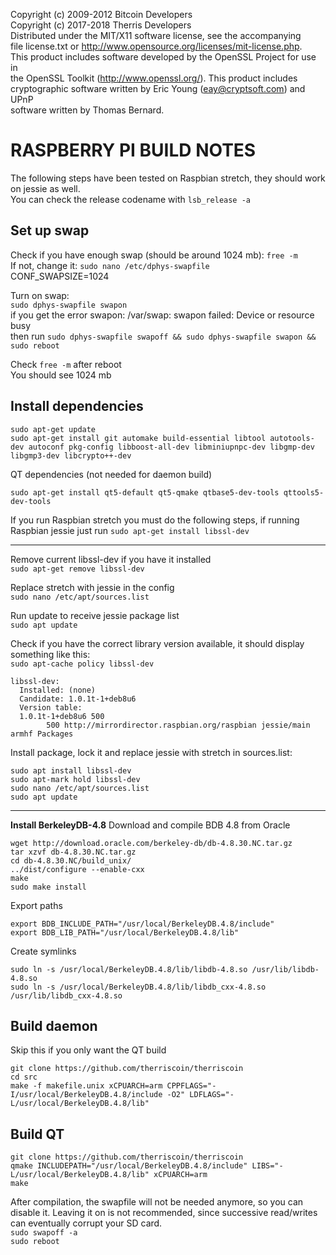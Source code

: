 Copyright (c) 2009-2012 Bitcoin Developers  
Copyright (c) 2017-2018 Therris Developers  
Distributed under the MIT/X11 software license, see the accompanying  
file license.txt or http://www.opensource.org/licenses/mit-license.php.  
This product includes software developed by the OpenSSL Project for use in  
the OpenSSL Toolkit (http://www.openssl.org/).  This product includes  
cryptographic software written by Eric Young (eay@cryptsoft.com) and UPnP  
software written by Thomas Bernard.  


RASPBERRY PI BUILD NOTES
================
The following steps have been tested on Raspbian stretch, they should work on jessie as well.  
You can check the release codename with `lsb_release -a`

## Set up swap
Check if you have enough swap (should be around 1024 mb): `free -m`  
If not, change it: `sudo nano /etc/dphys-swapfile`  
CONF_SWAPSIZE=1024  

Turn on swap:  
`sudo dphys-swapfile swapon`  
if you get the error swapon: /var/swap: swapon failed: Device or resource busy  
then run `sudo dphys-swapfile swapoff && sudo dphys-swapfile swapon && sudo reboot`  

Check `free -m` after reboot  
You should see 1024 mb  

## Install dependencies
```
sudo apt-get update
sudo apt-get install git automake build-essential libtool autotools-dev autoconf pkg-config libboost-all-dev libminiupnpc-dev libgmp-dev libgmp3-dev libcrypto++-dev
```
QT dependencies (not needed for daemon build)
```
sudo apt-get install qt5-default qt5-qmake qtbase5-dev-tools qttools5-dev-tools
```
If you run Raspbian stretch you must do the following steps, if running Raspbian jessie just run `sudo apt-get install libssl-dev`
______
Remove current libssl-dev if you have it installed  
`sudo apt-get remove libssl-dev`

Replace stretch with jessie in the config  
`sudo nano /etc/apt/sources.list`

Run update to receive jessie package list  
`sudo apt update`

Check if you have the correct library version available, it should display something like this:  
`sudo apt-cache policy libssl-dev`
```
libssl-dev:
  Installed: (none)
  Candidate: 1.0.1t-1+deb8u6
  Version table:
  1.0.1t-1+deb8u6 500
        500 http://mirrordirector.raspbian.org/raspbian jessie/main armhf Packages
```
Install package, lock it and replace jessie with stretch in sources.list:
```
sudo apt install libssl-dev
sudo apt-mark hold libssl-dev
sudo nano /etc/apt/sources.list
sudo apt update
```
______

**Install BerkeleyDB-4.8**
Download and compile BDB 4.8 from Oracle
```
wget http://download.oracle.com/berkeley-db/db-4.8.30.NC.tar.gz
tar xzvf db-4.8.30.NC.tar.gz
cd db-4.8.30.NC/build_unix/
../dist/configure --enable-cxx
make
sudo make install
```
Export paths
```
export BDB_INCLUDE_PATH="/usr/local/BerkeleyDB.4.8/include"
export BDB_LIB_PATH="/usr/local/BerkeleyDB.4.8/lib"
```
Create symlinks
```
sudo ln -s /usr/local/BerkeleyDB.4.8/lib/libdb-4.8.so /usr/lib/libdb-4.8.so
sudo ln -s /usr/local/BerkeleyDB.4.8/lib/libdb_cxx-4.8.so /usr/lib/libdb_cxx-4.8.so
```
## Build daemon
Skip this if you only want the QT build
```
git clone https://github.com/therriscoin/therriscoin
cd src
make -f makefile.unix xCPUARCH=arm CPPFLAGS="-I/usr/local/BerkeleyDB.4.8/include -O2" LDFLAGS="-L/usr/local/BerkeleyDB.4.8/lib"
```
## Build QT
```
git clone https://github.com/therriscoin/therriscoin
qmake INCLUDEPATH="/usr/local/BerkeleyDB.4.8/include" LIBS="-L/usr/local/BerkeleyDB.4.8/lib" xCPUARCH=arm
make
```
After compilation, the swapfile will not be needed anymore, so you can disable it. Leaving it on is not recommended, since successive read/writes can eventually corrupt your SD card.  
`sudo swapoff -a`  
`sudo reboot`
